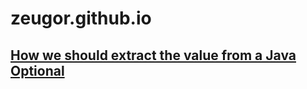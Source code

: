 # zeugor.github.io

## [How we should extract the value from a Java Optional](content/articles/2021-05-09-java-optional-get-value.md)
